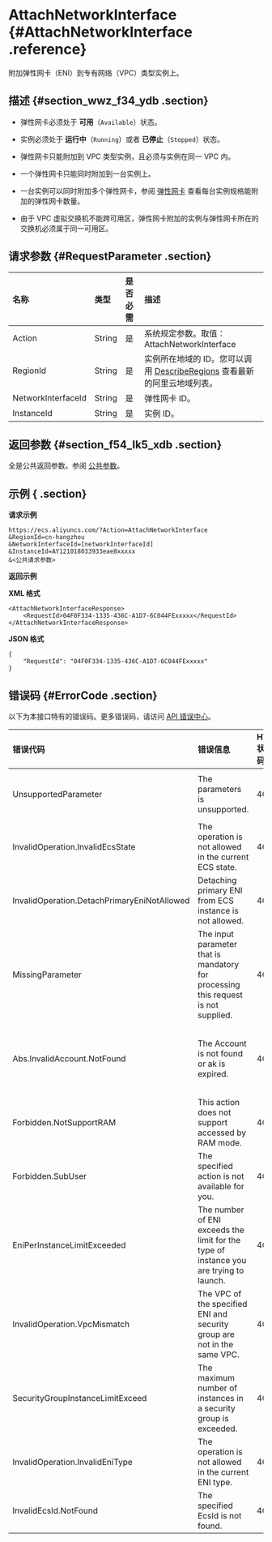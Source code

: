 # AttachNetworkInterface {#AttachNetworkInterface .reference}

附加弹性网卡（ENI）到专有网络（VPC）类型实例上。

## 描述 {#section_wwz_f34_ydb .section}

-   弹性网卡必须处于 **可用**（`Available`）状态。

-   实例必须处于 **运行中**（`Running`）或者 **已停止**（`Stopped`）状态。

-   弹性网卡只能附加到 VPC 类型实例，且必须与实例在同一 VPC 内。

-   一个弹性网卡只能同时附加到一台实例上。

-   一台实例可以同时附加多个弹性网卡，参阅 [弹性网卡](../intl.zh-CN/产品简介/网络和安全性/弹性网卡.md#) 查看每台实例规格能附加的弹性网卡数量。

-   由于 VPC 虚拟交换机不能跨可用区，弹性网卡附加的实例与弹性网卡所在的交换机必须属于同一可用区。


## 请求参数 {#RequestParameter .section}

|名称|类型|是否必需|描述|
|:-|:-|:---|:-|
|Action|String|是|系统规定参数。取值：AttachNetworkInterface|
|RegionId|String|是|实例所在地域的 ID。您可以调用 [DescribeRegions](intl.zh-CN/API参考/地域/DescribeRegions.md#) 查看最新的阿里云地域列表。|
|NetworkInterfaceId|String|是|弹性网卡 ID。|
|InstanceId|String|是|实例 ID。|

## 返回参数 {#section_f54_lk5_xdb .section}

全是公共返回参数。参阅 [公共参数](intl.zh-CN/API参考/调用方式/公共参数.md#)。

## 示例 { .section}

**请求示例** 

```
https://ecs.aliyuncs.com/?Action=AttachNetworkInterface
&RegionId=cn-hangzhou
&NetworkInterfaceId=[networkInterfaceId]
&InstanceId=AY121018033933eae8xxxxx
&<公共请求参数>
```

**返回示例** 

**XML 格式**

```
<AttachNetworkInterfaceResponse>
    <RequestId>04F0F334-1335-436C-A1D7-6C044FExxxxx</RequestId>
</AttachNetworkInterfaceResponse>
```

 **JSON 格式** 

```
{
    "RequestId": "04F0F334-1335-436C-A1D7-6C044FExxxxx"
}
```

## 错误码 {#ErrorCode .section}

以下为本接口特有的错误码。更多错误码，请访问 [API 错误中心](https://error-center.alibabacloud.com/status/product/Ecs)。

|错误代码|错误信息|HTTP 状态码|说明|
|:---|:---|:-------|:-|
|UnsupportedParameter|The parameters is unsupported.|400|该参数不存在，或者不支持该参数。|
|InvalidOperation.InvalidEcsState|The operation is not allowed in the current ECS state.|400|当前实例状态不支持该操作。|
|InvalidOperation.DetachPrimaryEniNotAllowed|Detaching primary ENI from ECS instance is not allowed.|400|不允许从实例上解绑主网卡。|
|MissingParameter|The input parameter that is mandatory for processing this request is not supplied.|400|缺少必需参数。|
|Abs.InvalidAccount.NotFound|The Account is not found or ak is expired.|403|您的阿里云账号不存在，或者您的 AccessKey 已经过期。|
|Forbidden.NotSupportRAM|This action does not support accessed by RAM mode.|403|不允许 RAM 用户执行该操作。|
|Forbidden.SubUser|The specified action is not available for you.|403|不允许 RAM 用户执行该操作。|
|EniPerInstanceLimitExceeded|The number of ENI exceeds the limit for the type of instance you are trying to launch.|403|弹性网卡的数量超过了指定实例类型允许的最大值。|
|InvalidOperation.VpcMismatch|The VPC of the specified ENI and security group are not in the same VPC.|403|指定的弹性网卡和安全组 ID 不在同一个 VPC。|
|SecurityGroupInstanceLimitExceed|The maximum number of instances in a security group is exceeded.|403|该安全组内已有的实例数量已超出最大限制。|
|InvalidOperation.InvalidEniType|The operation is not allowed in the current ENI type.|403|当前弹性网卡类型不支持该操作。|
|InvalidEcsId.NotFound|The specified EcsId is not found.|404|指定的实例 ID 不存在。|

